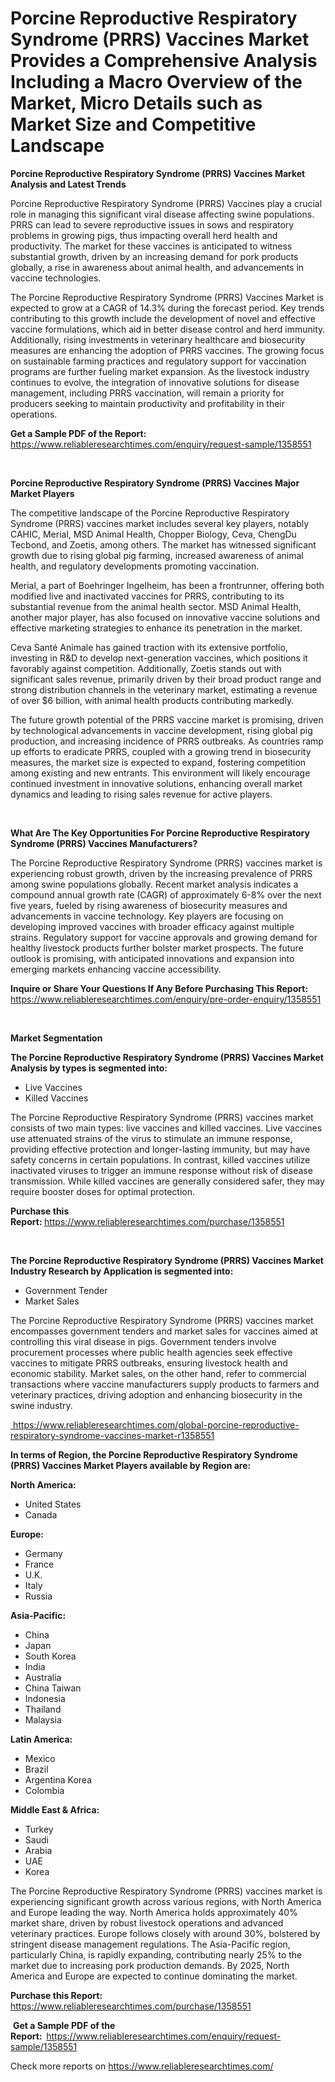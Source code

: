 <p><h1>Porcine Reproductive Respiratory Syndrome (PRRS) Vaccines Market Provides a Comprehensive Analysis Including a Macro Overview of the Market, Micro Details such as Market Size and Competitive Landscape</h1></p><p><strong>Porcine Reproductive Respiratory Syndrome (PRRS) Vaccines Market Analysis and Latest Trends</strong></p>
<p><p>Porcine Reproductive Respiratory Syndrome (PRRS) Vaccines play a crucial role in managing this significant viral disease affecting swine populations. PRRS can lead to severe reproductive issues in sows and respiratory problems in growing pigs, thus impacting overall herd health and productivity. The market for these vaccines is anticipated to witness substantial growth, driven by an increasing demand for pork products globally, a rise in awareness about animal health, and advancements in vaccine technologies.</p><p>The Porcine Reproductive Respiratory Syndrome (PRRS) Vaccines Market is expected to grow at a CAGR of 14.3% during the forecast period. Key trends contributing to this growth include the development of novel and effective vaccine formulations, which aid in better disease control and herd immunity. Additionally, rising investments in veterinary healthcare and biosecurity measures are enhancing the adoption of PRRS vaccines. The growing focus on sustainable farming practices and regulatory support for vaccination programs are further fueling market expansion. As the livestock industry continues to evolve, the integration of innovative solutions for disease management, including PRRS vaccination, will remain a priority for producers seeking to maintain productivity and profitability in their operations.</p></p>
<p><strong>Get a Sample PDF of the Report:&nbsp;</strong> <a href="https://www.reliableresearchtimes.com/enquiry/request-sample/1358551?utm_campaign=3037&utm_medium=2&utm_source=Github&utm_content=ia&utm_term=09032025&utm_id=porcine-reproductive-respiratory-syndrome-prrs-vaccines">https://www.reliableresearchtimes.com/enquiry/request-sample/1358551</a></p>
<p>&nbsp;</p>
<p><strong>Porcine Reproductive Respiratory Syndrome (PRRS) Vaccines Major Market Players</strong></p>
<p><p>The competitive landscape of the Porcine Reproductive Respiratory Syndrome (PRRS) vaccines market includes several key players, notably CAHIC, Merial, MSD Animal Health, Chopper Biology, Ceva, ChengDu Tecbond, and Zoetis, among others. The market has witnessed significant growth due to rising global pig farming, increased awareness of animal health, and regulatory developments promoting vaccination.</p><p>Merial, a part of Boehringer Ingelheim, has been a frontrunner, offering both modified live and inactivated vaccines for PRRS, contributing to its substantial revenue from the animal health sector. MSD Animal Health, another major player, has also focused on innovative vaccine solutions and effective marketing strategies to enhance its penetration in the market.</p><p>Ceva Santé Animale has gained traction with its extensive portfolio, investing in R&D to develop next-generation vaccines, which positions it favorably against competition. Additionally, Zoetis stands out with significant sales revenue, primarily driven by their broad product range and strong distribution channels in the veterinary market, estimating a revenue of over $6 billion, with animal health products contributing markedly.</p><p>The future growth potential of the PRRS vaccine market is promising, driven by technological advancements in vaccine development, rising global pig production, and increasing incidence of PRRS outbreaks. As countries ramp up efforts to eradicate PRRS, coupled with a growing trend in biosecurity measures, the market size is expected to expand, fostering competition among existing and new entrants. This environment will likely encourage continued investment in innovative solutions, enhancing overall market dynamics and leading to rising sales revenue for active players.</p></p>
<p>&nbsp;</p>
<p><strong>What Are The Key Opportunities For Porcine Reproductive Respiratory Syndrome (PRRS) Vaccines Manufacturers?</strong></p>
<p><p>The Porcine Reproductive Respiratory Syndrome (PRRS) vaccines market is experiencing robust growth, driven by the increasing prevalence of PRRS among swine populations globally. Recent market analysis indicates a compound annual growth rate (CAGR) of approximately 6-8% over the next five years, fueled by rising awareness of biosecurity measures and advancements in vaccine technology. Key players are focusing on developing improved vaccines with broader efficacy against multiple strains. Regulatory support for vaccine approvals and growing demand for healthy livestock products further bolster market prospects. The future outlook is promising, with anticipated innovations and expansion into emerging markets enhancing vaccine accessibility.</p></p>
<p><strong>Inquire or Share Your Questions If Any Before Purchasing This Report:</strong> <a href="https://www.reliableresearchtimes.com/enquiry/pre-order-enquiry/1358551?utm_campaign=3037&utm_medium=2&utm_source=Github&utm_content=ia&utm_term=09032025&utm_id=porcine-reproductive-respiratory-syndrome-prrs-vaccines">https://www.reliableresearchtimes.com/enquiry/pre-order-enquiry/1358551</a></p>
<p>&nbsp;</p>
<p><strong>Market Segmentation</strong></p>
<p><strong>The Porcine Reproductive Respiratory Syndrome (PRRS) Vaccines Market Analysis by types is segmented into:</strong></p>
<p><ul><li>Live Vaccines</li><li>Killed Vaccines</li></ul></p>
<p><p>The Porcine Reproductive Respiratory Syndrome (PRRS) vaccines market consists of two main types: live vaccines and killed vaccines. Live vaccines use attenuated strains of the virus to stimulate an immune response, providing effective protection and longer-lasting immunity, but may have safety concerns in certain populations. In contrast, killed vaccines utilize inactivated viruses to trigger an immune response without risk of disease transmission. While killed vaccines are generally considered safer, they may require booster doses for optimal protection.</p></p>
<p><strong>Purchase this Report:&nbsp;</strong><a href="https://www.reliableresearchtimes.com/purchase/1358551?utm_campaign=3037&utm_medium=2&utm_source=Github&utm_content=ia&utm_term=09032025&utm_id=porcine-reproductive-respiratory-syndrome-prrs-vaccines">https://www.reliableresearchtimes.com/purchase/1358551</a></p>
<p>&nbsp;</p>
<p><strong>The Porcine Reproductive Respiratory Syndrome (PRRS) Vaccines Market Industry Research by Application is segmented into:</strong></p>
<p><ul><li>Government Tender</li><li>Market Sales</li></ul></p>
<p><p>The Porcine Reproductive Respiratory Syndrome (PRRS) vaccines market encompasses government tenders and market sales for vaccines aimed at controlling this viral disease in pigs. Government tenders involve procurement processes where public health agencies seek effective vaccines to mitigate PRRS outbreaks, ensuring livestock health and economic stability. Market sales, on the other hand, refer to commercial transactions where vaccine manufacturers supply products to farmers and veterinary practices, driving adoption and enhancing biosecurity in the swine industry.</p></p>
<p><a href="https://www.reliableresearchtimes.com/global-porcine-reproductive-respiratory-syndrome-vaccines-market-r1358551?utm_campaign=3037&utm_medium=2&utm_source=Github&utm_content=ia&utm_term=09032025&utm_id=porcine-reproductive-respiratory-syndrome-prrs-vaccines">&nbsp;https://www.reliableresearchtimes.com/global-porcine-reproductive-respiratory-syndrome-vaccines-market-r1358551</a></p>
<p><strong>In terms of Region, the Porcine Reproductive Respiratory Syndrome (PRRS) Vaccines Market Players available by Region are:</strong></p>
<p>
    <p> <strong> North America: </strong>
        <ul>
            <li>United States</li>
            <li>Canada</li>
        </ul>
        </p> 
    <p> <strong> Europe: </strong>
        <ul>
            <li>Germany</li>
            <li>France</li>
            <li>U.K.</li>
            <li>Italy</li>
            <li>Russia</li>
        </ul>
        </p> 
    <p> <strong> Asia-Pacific: </strong>
        <ul>
            <li>China</li>
            <li>Japan</li>
            <li>South Korea</li>
            <li>India</li>
            <li>Australia</li>
            <li>China Taiwan</li>
            <li>Indonesia</li>
            <li>Thailand</li>
            <li>Malaysia</li>
        </ul>
        </p> 
    <p> <strong> Latin America: </strong>
        <ul>
            <li>Mexico</li>
            <li>Brazil</li>
            <li>Argentina Korea</li>
            <li>Colombia</li>
        </ul>
        </p> 
    <p> <strong> Middle East & Africa: </strong>
        <ul>
            <li>Turkey</li>
            <li>Saudi</li>
            <li>Arabia</li>
            <li>UAE</li>
            <li>Korea</li>
        </ul>
    </p>
    </p>
<p><p>The Porcine Reproductive Respiratory Syndrome (PRRS) vaccines market is experiencing significant growth across various regions, with North America and Europe leading the way. North America holds approximately 40% market share, driven by robust livestock operations and advanced veterinary practices. Europe follows closely with around 30%, bolstered by stringent disease management regulations. The Asia-Pacific region, particularly China, is rapidly expanding, contributing nearly 25% to the market due to increasing pork production demands. By 2025, North America and Europe are expected to continue dominating the market.</p></p>
<p><strong>Purchase this Report: </strong><a href="https://www.reliableresearchtimes.com/purchase/1358551?utm_campaign=3037&utm_medium=2&utm_source=Github&utm_content=ia&utm_term=09032025&utm_id=porcine-reproductive-respiratory-syndrome-prrs-vaccines">https://www.reliableresearchtimes.com/purchase/1358551</a></p>
<p>&nbsp;<strong>Get a Sample PDF of the Report:&nbsp;&nbsp;</strong><a href="https://www.reliableresearchtimes.com/enquiry/request-sample/1358551?utm_campaign=3037&utm_medium=2&utm_source=Github&utm_content=ia&utm_term=09032025&utm_id=porcine-reproductive-respiratory-syndrome-prrs-vaccines">https://www.reliableresearchtimes.com/enquiry/request-sample/1358551</a></p>
<p><strong></strong></p>
<p>Check more reports on <a href="https://www.reliableresearchtimes.com/?utm_campaign=3037&utm_medium=2&utm_source=Github&utm_content=ia&utm_term=09032025&utm_id=porcine-reproductive-respiratory-syndrome-prrs-vaccines">https://www.reliableresearchtimes.com/</a></p>